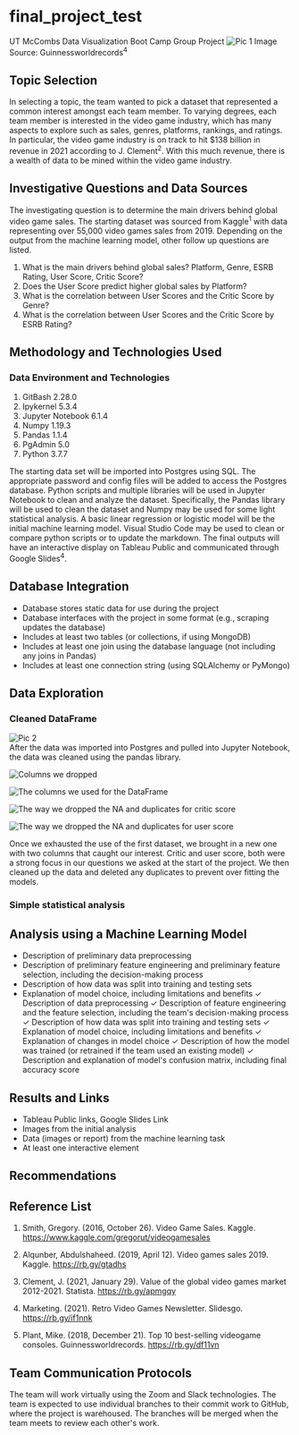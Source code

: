 # final_project_test
UT McCombs Data Visualization Boot Camp Group Project
![Pic 1](https://github.com/Sephike/predict_user_score/blob/x_role/Images/video_game_controllers.jpg)
Image Source: Guinnessworldrecords<sup>4</sup>

## Topic Selection
In selecting a topic, the team wanted to pick a dataset that represented a common interest amongst each team member.  To varying degrees, each team member is interested in the video game industry, which has many aspects to explore such as sales, genres, platforms, rankings, and ratings.  In particular, the video game industry is on track to hit $138 billion in revenue in 2021 according to J. Clement<sup>2</sup>.  With this much revenue, there is a wealth of data to be mined within the video game industry.  

## Investigative Questions and Data Sources
The investigating question is to determine the main drivers behind global video game sales.  The starting dataset was sourced from Kaggle<sup>1</sup> with data representing over 55,000 video games sales from 2019.  Depending on the output from the machine learning model, other follow up questions are listed.  

1. What is the main drivers behind global sales?  Platform, Genre, ESRB Rating, User Score, Critic Score?
2. Does the User Score predict higher global sales by Platform? 
3. What is the correlation between User Scores and the Critic Score by Genre? 
4. What is the correlation between User Scores and the Critic Score by ESRB Rating? 

## Methodology and Technologies Used
### Data Environment and Technologies 
1. GitBash 2.28.0 
2. Ipykernel 5.3.4
3. Jupyter Notebook 6.1.4 
4. Numpy 1.19.3
5. Pandas 1.1.4
6. PgAdmin 5.0 
7. Python 3.7.7

The starting data set will be imported into Postgres using SQL.  The appropriate password and config files will be added to access the Postgres database.  Python scripts and multiple libraries will be used in Jupyter Notebook to clean and analyze the dataset.  Specifically, the Pandas library will be used to clean the dataset and Numpy may be used for some light statistical analysis.  A basic linear regression or logistic model will be the initial machine learning model.  Visual Studio Code may be used to clean or compare python scripts or to update the markdown.  The final outputs will have an interactive display on Tableau Public and communicated through Google Slides<sup>4</sup>.

## Database Integration
- Database stores static data for use during the project
- Database interfaces with the project in some format (e.g., scraping updates the database)
- Includes at least two tables (or collections, if using MongoDB)
- Includes at least one join using the database language (not including any joins in Pandas)
- Includes at least one connection string (using SQLAlchemy or PyMongo)

## Data Exploration 
### Cleaned DataFrame
![Pic 2](https://github.com/Sephike/predict_user_score/blob/square_role/Images/cleanedDF.png)      
After the data was imported into Postgres and pulled into Jupyter Notebook, the data was cleaned using the pandas library.

![Columns we dropped](https://github.com/Sephike/predict_user_score/Images/dropped_columns_user_critic_score.png) 

![The columns we used for the DataFrame](https://github.com/Sephike/predict_user_score/blob/Images/user_df_critic_df.png) 

![The way we dropped the NA and duplicates for critic score](https://github.com/Sephike/predict_user_score/blob/Images/dropping_na_duplicates_critic.png) 

![The way we dropped the NA and duplicates for user score](https://github.com/Sephike/predict_user_score/blob/Images/dropping_na_duplicates_user.png) 

Once we exhausted the use of the first dataset, we brought in a new one with two columns that caught our interest. Critic and user score, both were a strong focus in our questions we asked at the start of the project. We then cleaned up the data and deleted any duplicates to prevent over fitting the models.

### Simple statistical analysis

## Analysis using a Machine Learning Model
- Description of preliminary data preprocessing
- Description of preliminary feature engineering and preliminary feature selection, including the decision-making process
- Description of how data was split into training and testing sets
- Explanation of model choice, including limitations and benefits
✓ Description of data preprocessing
✓ Description of feature engineering and the feature selection, including the team's decision-making process
✓ Description of how data was split into training and testing sets
✓ Explanation of model choice, including limitations and benefits
✓ Explanation of changes in model choice 
✓ Description of how the model was trained (or retrained if the team used an existing model)
✓ Description and explanation of model's confusion matrix, including final accuracy score

## Results and Links 
- Tableau Public links, Google Slides Link
- Images from the initial analysis
- Data (images or report) from the machine learning task
- At least one interactive element

## Recommendations

## Reference List
1. Smith, Gregory. (2016, October 26). Video Game Sales. Kaggle. https://www.kaggle.com/gregorut/videogamesales

2. Alqunber, Abdulshaheed. (2019, April 12). Video games sales 2019. Kaggle. https://rb.gy/gtadhs

3. Clement, J. (2021, January 29). Value of the global video games market 2012-2021. Statista. https://rb.gy/apmgqy  

4. Marketing. (2021). Retro Video Games Newsletter. Slidesgo. https://rb.gy/if1nnk

5. Plant, Mike. (2018, December 21). Top 10 best-selling videogame consoles. Guinnessworldrecords. https://rb.gy/df11vn


## Team Communication Protocols
The team will work virtually using the Zoom and Slack technologies.  The team is expected to use individual branches to their commit work to GitHub, where the project is warehoused.  The branches will be merged when the team meets to review each other's work.   
